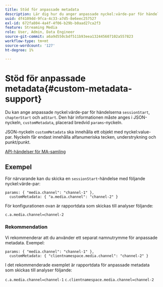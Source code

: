 ```yaml
---
title: Stöd för anpassade metadata
description: Lär dig hur du anger anpassade nyckel:värde-par för händelserna sessionStart, ChapterStart och adStart.
uuid: df4109dd-9fca-4c33-a7d5-8e6eec257527
exl-id: 672fa804-4a4f-4f06-b29b-b0aad27ca2f3
feature: Streaming Media
role: User, Admin, Data Engineer
source-git-commit: a6a9d550cbdf511b93eea132445607102a557823
workflow-type: tm+mt
source-wordcount: '127'
ht-degree: 1%

---
```


# Stöd för anpassade metadata{#custom-metadata-support}

Du kan ange anpassade nyckel:värde-par för händelserna `sessionStart`, `chapterStart` och `adStart`. Den här informationen måste anges i JSON-nyckeln, `customMetadata`, placerad bredvid `params`-nyckeln.

JSON-nyckeln `customMetadata` ska innehålla ett objekt med nyckel:value-par. Nyckeln får endast innehålla alfanumeriska tecken, understrykning och punkt/punkt.

[API-händelser för MA-samling](../mc-api-ref/mc-api-events-req.md)

## Exempel

För närvarande kan du skicka en `sessionStart`-händelse med följande nyckel:värde-par:

```
params: { "media.channel": "channel-1" },
  customMetadata: { "a.media.channel": "channel-2" }
```

För konfigurationen ovan är rapportdata som skickas till analyser följande:

`c.a.media.channel=channel-2`

### Rekommendation

Vi rekommenderar att du använder ett separat namnutrymme för anpassade metadata. Exempel:

```
params: { "media.channel": "channel-1" },
  customMetadata: { "clientnamespace.media.channel": "channel-2" }
```

I det rekommenderade exemplet är rapportdata för anpassade metadata som skickas till analyser följande:

`c.a.media.channel=channel-1`
`c.clientnamespace.media.channel=channel-2`
